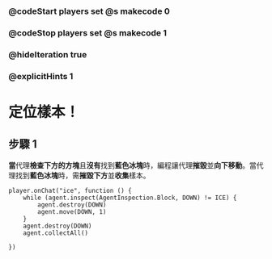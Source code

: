 ### @codeStart players set @s makecode 0
### @codeStop players set @s makecode 1

### @hideIteration true 
### @explicitHints 1


# 定位樣本！

## 步驟 1
**當**代理**檢查下方的方塊**且**沒有**找到**藍色冰塊**時，編程讓代理**摧毀**並**向下移動**。當代理找到**藍色冰塊**時，需**摧毀下方**並**收集**樣本。

```ghost 
player.onChat("ice", function () {
    while (agent.inspect(AgentInspection.Block, DOWN) != ICE) {
        agent.destroy(DOWN)
        agent.move(DOWN, 1)
    }
    agent.destroy(DOWN)
    agent.collectAll()
    
})
```